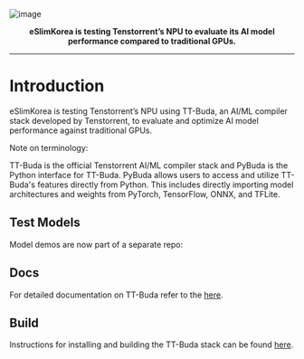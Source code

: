 

![image](https://github.com/user-attachments/assets/91e6b1b4-ec80-4b2d-bf74-2f6849e4cbfc)
<p align="center"><strong>eSlimKorea is testing Tenstorrent’s NPU to evaluate its AI model performance compared to traditional GPUs.</strong></p>

---




# Introduction

eSlimKorea is testing Tenstorrent’s NPU using TT-Buda, an AI/ML compiler stack developed by Tenstorrent, to evaluate and optimize AI model performance against traditional GPUs.

Note on terminology:

TT-Buda is the official Tenstorrent AI/ML compiler stack and PyBuda is the Python interface for TT-Buda. PyBuda allows users to access and utilize TT-Buda's features directly from Python. This includes directly importing model architectures and weights from PyTorch, TensorFlow, ONNX, and TFLite.

## Test Models
Model demos are now part of a separate repo:


## Docs
For detailed documentation on  TT-Buda refer to the [here](https://docs.tenstorrent.com/tenstorrent/v/tt-buda).

## Build
Instructions for installing and building the TT-Buda stack can be found [here](https://docs.tenstorrent.com/tenstorrent/v/tt-buda/installation).
